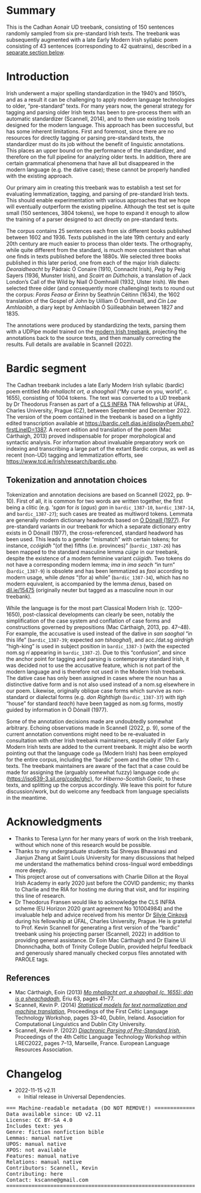 # Summary

This is the Cadhan Aonair UD treebank, consisting of 
150 sentences randomly sampled from six pre-standard Irish texts. 
The treebank was subsequently augmented with a late Early Modern Irish syllabic poem consisting of 43 sentences (corresponding to 42 quatrains), described in a [separate section below](https://github.com/UniversalDependencies/UD_Irish-Cadhan#bardic-segment).

# Introduction

Irish underwent a major spelling standardization in the 1940’s and 1950’s,
and as a result it can be challenging to apply modern language technologies
to older, “pre-standard” texts.
For many years now, the general strategy for tagging and parsing
older Irish texts has been to pre-process them with an automatic
standardizer (Scannell, 2014), and to then use existing tools designed for 
the modern language. This approach has been successful, but has some
inherent limitations. First and foremost, since there are no resources
for directly tagging or parsing pre-standard texts, the standardizer must
do its job without the benefit of linguistic annotations.
This places an upper bound on the performance of the standardizer,
and therefore on the full pipeline for analyzing older texts.
In addition, there are certain grammatical phenomena that have all
but disappeared in the modern language (e.g. the dative case);
these cannot be properly handled with the existing approach.

Our primary aim in creating this treebank was to establish a test set for
evaluating lemmatization, tagging, and parsing of pre-standard Irish texts.
This should enable experimentation with various approaches
that we hope will eventually outperform the existing pipeline.
Although the test set is quite small (150 sentences, 3804 tokens), 
we hope to expand it enough to allow the training of a
parser designed to act directly on pre-standard texts. 

The corpus contains 25 sentences each from six different books
published between 1602 and 1936.
Texts published in the late 19th century and early 20th century
are much easier to process than older texts.  The orthography,
while quite different from the standard, is much more consistent
than what one finds in texts published before the 1880s. 
We selected three books
published in this later period, one
from each of the major Irish dialects: _Deoraidheacht_ by
Pádraic Ó Conaire (1910, Connacht Irish),
_Peig_ by Peig Sayers (1936, Munster Irish),
and _Scairt an Dúthchais_, a translation
of Jack London’s Call of the Wild by Niall Ó Domhnaill (1932, Ulster Irish).
We then selected three older (and consequently more challenging) texts
to round out the corpus: _Foras Feasa ar Éirinn_
by Seathrún Céitinn (1634), the 1602 translation of the
Gospel of John by Uilliam Ó Domhnaill,
and _Cín Lae Amhlaoibh_, a diary kept by Amhlaoibh Ó
Súilleabháin between 1827 and 1835.

The annotations were produced by standardizing the texts,
parsing them with a UDPipe model trained on the 
[modern Irish treebank](https://github.com/UniversalDependencies/UD_Irish-IDT),
projecting the annotations back to the source texts, and then
manually correcting the results. Full details are available
in Scannell (2022).

# Bardic segment

The Cadhan treebank includes a late Early Modern Irish syllabic (bardic) poem entitled <em>Mo mhallacht ort, a shaoghail</em> (“My curse on you, world”, c. 1655), consisting of 1004 tokens. The text was converted to a UD treebank by Dr Theodorus Fransen as part of a [CLS INFRA](https://clsinfra.io/) TNA fellowship at ÚFAL, Charles University, Prague (CZ), between September and December 2022. The version of the poem contained in the treebank is based on a lightly edited transcription available at https://bardic.celt.dias.ie/displayPoem.php?firstLineID=1387. A recent edition and translation of the poem (Mac Cárthaigh, 2013) proved indispensable for proper morphological and syntactic analysis. For information about invaluable preparatory work on indexing and transcribing a large part of the extant Bardic corpus, as well as recent (non-UD) tagging and lemmatization efforts, see https://www.tcd.ie/Irish/research/bardic.php.

## Tokenization and annotation choices

Tokenization and annotation decisions are based on Scannell (2022, pp. 9–10). First of all, it is common for two words are written together, the first being a clitic (e.g. _'sgan_ for _is_ (_agus_) _gan_ in `bardic_1387-10`, `bardic_1387-14`, and `bardic_1387-27`); such cases are treated as multiword tokens. Lemmata are generally modern dictionary headwords based on [Ó Dónaill (1977)](https://www.teanglann.ie/en/fgb/). For pre-standard variants in our treebank for which a separate dictionary entry exists in Ó Dónaill (1977), the cross-referenced, standard headword has been used. This leads to a gender “mismatch” with certain tokens; for instance, _ccóigidh_ “(of the) fifths (i.e. provinces)” (`bardic_1387-26`) has been mapped to the standard masculine lemma _cúige_ in our treebank, despite the existence of a modern feminine variant _cúigidh_. Two tokens do not have a corresponding modern lemma; _ima_ in _ima seach_ “in turn” (`bardic_1387-9`) is obsolete and has been lemmatized as _faoi_ according to modern usage, while _denas_ “(for a) while” (`bardic_1387-34`), which has no modern equivalent, is accompanied by the lemma _denus_, based on [dil.ie/15475](https://dil.ie/15475) (originally neuter but tagged as a masculine noun in our treebank).

While the language is for the most part Classical Modern Irish (c. 1200–1650), post-classical developments can clearly be seen, notably the simplification of the case system and conflation of case forms and constructions governed by prepositions (Mac Cárthaigh, 2013, pp. 47–48). For example, the accusative is used instead of the dative in _san saoghal_ “in this life” (`bardic_1387-39`; expected _san tshaoghal_), and acc./dat.sg _airdrígh_ “high-king” is used in subject position in `bardic_1387-3` (with the expected nom.sg _rí_ appearing in `bardic_1387-2`). Due to this “confusion”, and since the anchor point for tagging and parsing is contemporary standard Irish, it was decided not to use the accusative feature, which is not part of the modern language and is therefore not used in the Modern Irish treebank. The dative case has only been assigned in cases where the noun has a distinctive dative form and is not also used instead of a nom.sg elsewhere in our poem. Likewise, originally oblique case forms which survive as non-standard or dialectal forms (e.g. _don Righthigh_ (`bardic_1387-37`) with _tigh_ “house” for standard _teach_) have been tagged as nom.sg forms, mostly guided by information in Ó Dónaill (1977).

Some of the annotation decisions made are undoubtedly somewhat arbitrary. Echoing observations made in Scannell (2022, p. 9), some of the current annotation conventions might need to be re-evaluated in consultation with other Irish treebank maintainers, especially if older Early Modern Irish texts are added to the current treebank. It might also be worth pointing out that the language code `ga` (Modern Irish) has been employed for the entire corpus, including the “bardic” poem and the other 17th c. texts. The treebank maintainers are aware of the fact that a case could be made for assigning the (arguably somewhat fuzzy) language code `ghc` (https://iso639-3.sil.org/code/ghc), for <em>Hiberno-Scottish Gaelic</em>, to these texts, and splitting up the corpus accordingly. We leave this point for future discussion/work, but do welcome any feedback from language specialists in the meantime.

# Acknowledgments

* Thanks to Teresa Lynn for her many years of work on the Irish treebank,
without which none of this research would be possible.
* Thanks to my undergraduate students Sai Shreyas Bhavanasi and Jianjun Zhang at Saint Louis University for many discussions that helped me understand the mathematics behind cross-lingual word embeddings more deeply.
* This project arose out of conversations with Charlie Dillon at the
Royal Irish Academy in early 2020 just before the COVID pandemic;
my thanks to Charlie and the RIA for hosting me during that visit,
and for inspiring this line of research.
* Dr Theodorus Fransen would like to acknowledge the CLS INFRA scheme (EU Horizon 2020 grant agreement No 101004984) and the invaluable help and advice received from his mentor Dr [Silvie Cinková](https://ufal.mff.cuni.cz/silvie-cinkova) during his fellowship at ÚFAL, Charles University, Prague. He is grateful to Prof. Kevin Scannell for generating a first version of the “bardic” treebank using his projecting parser (Scannell, 2022) in addition to providing general assistance. Dr Eoin Mac Cárthaigh and Dr Elaine Uí Dhonnchadha, both of Trinity College Dublin, provided helpful feedback and generously shared manually checked corpus files annotated with PAROLE tags.

## References

* Mac Cárthaigh, Eoin (2013) [_Mo mhallacht ort, a shaoghail (c. 1655): dán is a sheachadadh_](https://www.jstor.org/stable/42910163), Ériu 63, pages 41–77.
* Scannell, Kevin P. (2014) [_Statistical models for text normalization and machine translation_](https://aclanthology.org/W14-4605/), Proceedings of the First Celtic Language Technology Workshop, pages 33–40, Dublin, Ireland. Association for Computational Linguistics and Dublin City University.
* Scannell, Kevin P. (2022) [_Diachronic Parsing of Pre-Standard Irish_](https://aclanthology.org/2022.cltw-1.2/), Proceedings of the 4th Celtic Language Technology Workshop within LREC2022, pages 7–13, Marseille, France. European Language Resources Association.


# Changelog

* 2022-11-15 v2.11
  * Initial release in Universal Dependencies.


<pre>
=== Machine-readable metadata (DO NOT REMOVE!) ================================
Data available since: UD v2.11
License: CC BY-SA 4.0
Includes text: yes
Genre: fiction nonfiction bible
Lemmas: manual native
UPOS: manual native
XPOS: not available
Features: manual native
Relations: manual native
Contributors: Scannell, Kevin
Contributing: here
Contact: kscanne@gmail.com
===============================================================================
</pre>